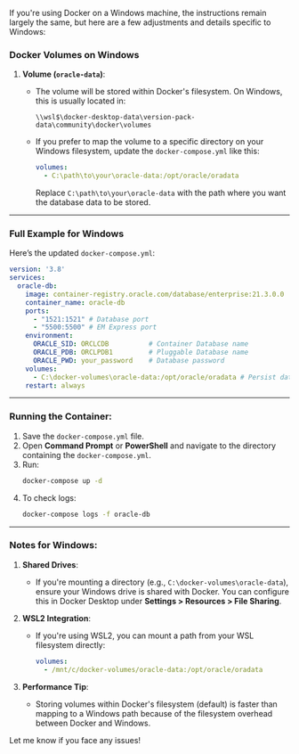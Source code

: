 If you're using Docker on a Windows machine, the instructions remain largely the same, but here are a few adjustments and details specific to Windows:

### Docker Volumes on Windows
1. **Volume (`oracle-data`)**:
   - The volume will be stored within Docker's filesystem. On Windows, this is usually located in:
     ```
     \\wsl$\docker-desktop-data\version-pack-data\community\docker\volumes
     ```
   - If you prefer to map the volume to a specific directory on your Windows filesystem, update the `docker-compose.yml` like this:
     ```yaml
     volumes:
       - C:\path\to\your\oracle-data:/opt/oracle/oradata
     ```

     Replace `C:\path\to\your\oracle-data` with the path where you want the database data to be stored.

---

### Full Example for Windows
Here’s the updated `docker-compose.yml`:

```yaml
version: '3.8'
services:
  oracle-db:
    image: container-registry.oracle.com/database/enterprise:21.3.0.0
    container_name: oracle-db
    ports:
      - "1521:1521" # Database port
      - "5500:5500" # EM Express port
    environment:
      ORACLE_SID: ORCLCDB          # Container Database name
      ORACLE_PDB: ORCLPDB1         # Pluggable Database name
      ORACLE_PWD: your_password    # Database password
    volumes:
      - C:\docker-volumes\oracle-data:/opt/oracle/oradata # Persist data on Windows
    restart: always
```

---

### Running the Container:
1. Save the `docker-compose.yml` file.
2. Open **Command Prompt** or **PowerShell** and navigate to the directory containing the `docker-compose.yml`.
3. Run:
   ```bash
   docker-compose up -d
   ```
4. To check logs:
   ```bash
   docker-compose logs -f oracle-db
   ```

---

### Notes for Windows:
1. **Shared Drives**:
   - If you're mounting a directory (e.g., `C:\docker-volumes\oracle-data`), ensure your Windows drive is shared with Docker. You can configure this in Docker Desktop under **Settings > Resources > File Sharing**.
   
2. **WSL2 Integration**:
   - If you're using WSL2, you can mount a path from your WSL filesystem directly:
     ```yaml
     volumes:
       - /mnt/c/docker-volumes/oracle-data:/opt/oracle/oradata
     ```

3. **Performance Tip**:
   - Storing volumes within Docker's filesystem (default) is faster than mapping to a Windows path because of the filesystem overhead between Docker and Windows.

Let me know if you face any issues!